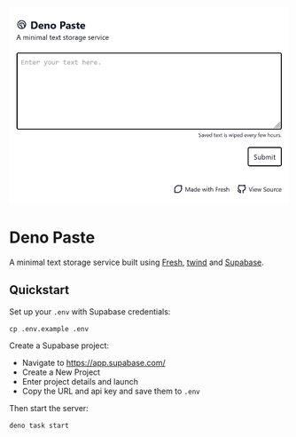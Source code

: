 ![](static/screenshot.png)

# Deno Paste

A minimal text storage service built using [Fresh](https://fresh.deno.dev/),
[twind](https://twind.dev/) and [Supabase](https://supabase.io/).

## Quickstart

Set up your `.env` with Supabase credentials:

```
cp .env.example .env
```

Create a Supabase project:

- Navigate to https://app.supabase.com/
- Create a New Project
- Enter project details and launch
- Copy the URL and api key and save them to `.env`

Then start the server:

```
deno task start
```

